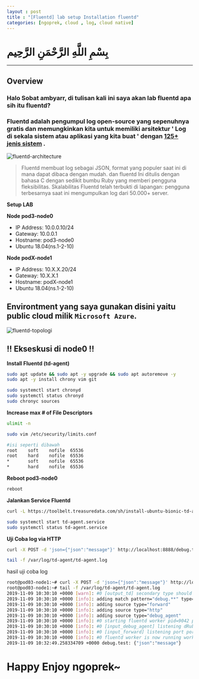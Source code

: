 ```yaml
---
layout : post
title : "[Fluentd] lab setup Installation fluentd"
categories: [ngoprek, cloud , log, cloud native]
---
```

# بِسْمِ اللَّهِ الرَّحْمَنِ الرَّحِيم
---
## Overview

### Halo Sobat ambyarr, di tulisan kali ini saya akan lab fluentd apa sih itu fluentd?

### Fluentd adalah pengumpul log open-source yang sepenuhnya gratis dan memungkinkan kita untuk memiliki arsitektur ' Log di sekala sistem atau aplikasi yang kita buat ' dengan [125+ jenis sistem](https://www.fluentd.org/plugins) .

![fluentd-architecture](https://blobscdn.gitbook.com/v0/b/gitbook-28427.appspot.com/o/assets%2F-LR7OsqPORtP86IQxs6E%2F-LWNPJuIG9Ym5ELlFCti%2F-LWNPOPNQ1l9hvoJ2FIp%2Ffluentd-architecture.png?generation=1547671545415964&alt=media)

> Fluentd membuat log sebagai JSON, format yang populer saat ini di mana dapat dibaca dengan mudah. dan fluentd Ini ditulis dengan bahasa C dengan sedikit bumbu Ruby yang memberi pengguna fleksibilitas. Skalabilitas Fluentd telah terbukti di lapangan: pengguna terbesarnya saat ini mengumpulkan log dari 50.000+ server.



**Setup LAB**

**Node pod3-node0** 
* IP Address: 10.0.0.10/24 
* Gateway: 10.0.0.1
* Hostname: pod3-node0
* Ubuntu 18.04(ns.1-2-10)

**Node podX-node1** 
* IP Address: 10.X.X.20/24
* Gateway: 10.X.X.1
* Hostname: podX-node1
* Ubuntu 18.04(ns.1-2-10)

## Environtment yang saya gunakan disini yaitu public cloud milik `Microsoft Azure`.


![fluentd-topologi](https://raw.githubusercontent.com/ammarun11/ammarun11.github.io/master/static/img/_posts/03-fl-adm-A.png)

## !! Ekseskusi di node0 !! ##

**Install Fluentd (td-agent)**
```BASH
sudo apt update && sudo apt -y upgrade && sudo apt autoremove -y
sudo apt -y install chrony vim git

sudo systemctl start chronyd
sudo systemctl status chronyd
sudo chronyc sources
```

**Increase max # of File Descriptors**
```BASH
ulimit -n
```
```BASH
sudo vim /etc/security/limits.conf

#isi seperti dibawah
root    soft    nofile  65536
root    hard    nofile  65536
*       soft    nofile  65536
*       hard    nofile  65536
```

**Reboot pod3-node0**
```BASH
reboot
```

**Jalankan Service Fluentd**
```BASH
curl -L https://toolbelt.treasuredata.com/sh/install-ubuntu-bionic-td-agent3.sh | sh

sudo systemctl start td-agent.service
sudo systemctl status td-agent.service
```

**Uji Coba log via HTTP**
```BASH
curl -X POST -d 'json={"json":"message"}' http://localhost:8888/debug.test

tail -f /var/log/td-agent/td-agent.log
```

hasil uji coba log 
```BASH
root@pod03-node1:~# curl -X POST -d 'json={"json":"message"}' http://localhost:8888/debug.test
root@pod03-node1:~# tail -f /var/log/td-agent/td-agent.log
2019-11-09 10:30:10 +0000 [warn]: #0 [output_td] secondary type should be same with primary one primary="Fluent::Plugin::TreasureDataLogOutput" secondary="Fluent::Plugin::FileOutput"
2019-11-09 10:30:10 +0000 [info]: adding match pattern="debug.**" type="stdout"
2019-11-09 10:30:10 +0000 [info]: adding source type="forward"
2019-11-09 10:30:10 +0000 [info]: adding source type="http"
2019-11-09 10:30:10 +0000 [info]: adding source type="debug_agent"
2019-11-09 10:30:10 +0000 [info]: #0 starting fluentd worker pid=9042 ppid=9033 worker=0
2019-11-09 10:30:10 +0000 [info]: #0 [input_debug_agent] listening dRuby uri="druby://127.0.0.1:24230" object="Fluent::Engine" worker=0
2019-11-09 10:30:10 +0000 [info]: #0 [input_forward] listening port port=24224 bind="0.0.0.0"
2019-11-09 10:30:10 +0000 [info]: #0 fluentd worker is now running worker=0
2019-11-09 10:32:49.258334709 +0000 debug.test: {"json":"message"}
```


# Happy Enjoy ngoprek~

